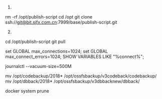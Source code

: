 1. 
rm -rf /opt/publish-script
cd /opt
git clone ssh://git@bit.sjfx.com.cn:7999/base/publish-script.git

2. 
cd  /opt/publish-script
git pull



set GLOBAL max_connections=1024;
set GLOBAL max_connect_errors=1024;
SHOW VARIABLES LIKE "%connect%";

journalctl --vacuum-size=500M

mv /opt/codebackup/2018* /opt/ossfsbackup/v3codeback/codebackup/
mv /opt/dbback/2018* /opt/ossfsbackup/v3dbbacknew/dbback/

docker system prune